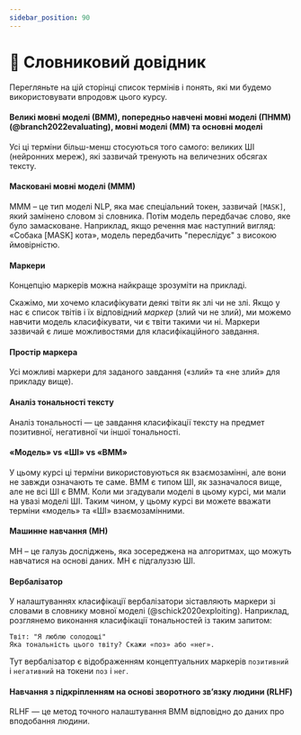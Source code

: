 ```yaml
---
sidebar_position: 90
---
```


# 📙 Словниковий довідник

Перегляньте на цій сторінці список термінів і понять, які ми будемо використовувати впродовж цього курсу.

#### Великі мовні моделі (ВММ), попередньо навчені мовні моделі (ПНММ) (@branch2022evaluating), мовні моделі (ММ) та основні моделі

Усі ці терміни більш-менш стосуються того самого: великих ШІ (нейронних мереж), які зазвичай тренують на величезних обсягах тексту.

#### Масковані мовні моделі (МММ)

MМM – це тип моделі NLP, яка має спеціальний токен, зазвичай `[MASK]`, який замінено словом зі словника. Потім модель передбачає слово, яке було замасковане. Наприклад, якщо речення має наступний вигляд: «Собака [MASK] кота», модель передбачить "переслідує" з високою ймовірністю.

#### Маркери

Концепцію маркерів можна найкраще зрозуміти на прикладі.

Скажімо, ми хочемо класифікувати деякі твіти як злі чи не злі. Якщо у нас є список твітів і їх відповідний _маркер_ (злий чи не злий), ми можемо навчити модель класифікувати, чи є твіти такими чи ні. Маркери зазвичай є лише можливостями для класифікаційного завдання.

#### Простір маркера

Усі можливі маркери для заданого завдання («злий» та «не злий» для прикладу вище).

#### Аналіз тональності тексту

Аналіз тональності — це завдання класифікації тексту на предмет позитивної, негативної чи іншої тональності.

#### «Модель» vs «ШІ» vs «ВММ»

У цьому курсі ці терміни використовуються як взаємозамінні, але вони не завжди означають те саме. ВММ є типом ШІ, як зазначалося вище, але не всі ШІ є ВММ. Коли ми згадували моделі в цьому курсі, ми мали на увазі моделі ШІ. Таким чином, у цьому курсі ви можете вважати терміни «модель» та «ШІ» взаємозамінними.

#### Машинне навчання (МН)

MН – це галузь досліджень, яка зосереджена на алгоритмах, що можуть навчатися на основі даних. MН є підгалуззю ШІ.

#### Вербалізатор

У налаштуваннях класифікації вербалізатори зіставляють маркери зі словами в словнику мовної моделі (@schick2020exploiting). Наприклад, розглянемо виконання класифікації тональностей із таким запитом:

```text
Твіт: "Я люблю солодощі"
Яка тональність цього твіту? Скажи «поз» або «нег».
```

Тут вербалізатор є відображенням концептуальних маркерів `позитивний` і `негативний` на токени `поз` і `нег`.

#### Навчання з підкріпленням на основі зворотного зв’язку людини (RLHF)

RLHF — це метод точного налаштування ВММ відповідно до даних про вподобання людини.

<!-- %%RemarkAutoGlossary::list_all%% -->
